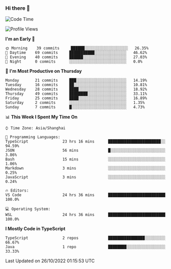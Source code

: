 ### Hi there 👋

<!--
**waynelwz/waynelwz** is a ✨ _special_ ✨ repository because its `README.md` (this file) appears on your GitHub profile.

Here are some ideas to get you started:

- 🔭 I’m currently working on ...
- 🌱 I’m currently learning ...
- 👯 I’m looking to collaborate on ...
- 🤔 I’m looking for help with ...
- 💬 Ask me about ...
- 📫 How to reach me: ...
- 😄 Pronouns: ...
- ⚡ Fun fact: ...
-->

<!--START_SECTION:waka-->
![Code Time](http://img.shields.io/badge/Code%20Time-590%20hrs%2055%20mins-blue)

![Profile Views](http://img.shields.io/badge/Profile%20Views-0-blue)

**I'm an Early 🐤** 

```text
🌞 Morning    39 commits     ██████░░░░░░░░░░░░░░░░░░░   26.35% 
🌆 Daytime    69 commits     ███████████░░░░░░░░░░░░░░   46.62% 
🌃 Evening    40 commits     ██████░░░░░░░░░░░░░░░░░░░   27.03% 
🌙 Night      0 commits      ░░░░░░░░░░░░░░░░░░░░░░░░░   0.0%

```
📅 **I'm Most Productive on Thursday** 

```text
Monday       21 commits     ███░░░░░░░░░░░░░░░░░░░░░░   14.19% 
Tuesday      16 commits     ██░░░░░░░░░░░░░░░░░░░░░░░   10.81% 
Wednesday    28 commits     ████░░░░░░░░░░░░░░░░░░░░░   18.92% 
Thursday     49 commits     ████████░░░░░░░░░░░░░░░░░   33.11% 
Friday       25 commits     ████░░░░░░░░░░░░░░░░░░░░░   16.89% 
Saturday     2 commits      ░░░░░░░░░░░░░░░░░░░░░░░░░   1.35% 
Sunday       7 commits      █░░░░░░░░░░░░░░░░░░░░░░░░   4.73%

```


📊 **This Week I Spent My Time On** 

```text
⌚︎ Time Zone: Asia/Shanghai

💬 Programming Languages: 
TypeScript               23 hrs 16 mins      ███████████████████████░░   94.59% 
JSON                     56 mins             █░░░░░░░░░░░░░░░░░░░░░░░░   3.86% 
Bash                     15 mins             ░░░░░░░░░░░░░░░░░░░░░░░░░   1.06% 
Markdown                 3 mins              ░░░░░░░░░░░░░░░░░░░░░░░░░   0.25% 
JavaScript               3 mins              ░░░░░░░░░░░░░░░░░░░░░░░░░   0.24%

🔥 Editors: 
VS Code                  24 hrs 36 mins      █████████████████████████   100.0%

💻 Operating System: 
WSL                      24 hrs 36 mins      █████████████████████████   100.0%

```

**I Mostly Code in TypeScript** 

```text
TypeScript               2 repos             ████████████████░░░░░░░░░   66.67% 
Java                     1 repo              ████████░░░░░░░░░░░░░░░░░   33.33%

```



 Last Updated on 26/10/2022 01:15:53 UTC
<!--END_SECTION:waka-->
